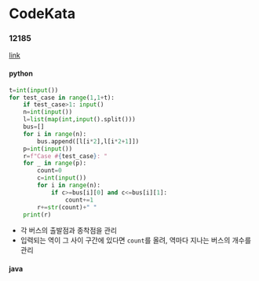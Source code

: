# CodeKata
### 12185
[link](https://www.acmicpc.net/problem/12185)
#### python
```python
t=int(input())
for test_case in range(1,1+t):
    if test_case>1: input()
    n=int(input())
    l=list(map(int,input().split()))
    bus=[]
    for i in range(n):
        bus.append([l[i*2],l[i*2+1]])
    p=int(input())
    r=f"Case #{test_case}: "
    for _ in range(p):
        count=0
        c=int(input())
        for i in range(n):
            if c>=bus[i][0] and c<=bus[i][1]:
                count+=1
        r+=str(count)+" "
    print(r)
```
- 각 버스의 출발점과 종착점을 관리
- 입력되는 역이 그 사이 구간에 있다면 `count`를 올려, 역마다 지나는 버스의 개수를 관리

#### java
